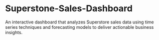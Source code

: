 # Superstone-Sales-Dashboard
An interactive dashboard that analyzes Superstore sales data using time series techniques and forecasting models to deliver actionable business insights.
